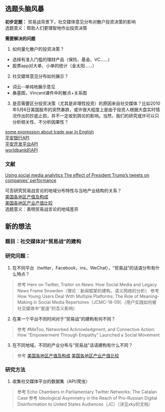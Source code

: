 ## 选题头脑风暴
**初步定题：**
贸易战背景下，社交媒体意见分布对散户投资决策的影响   
选题意义：帮助人们更理智地作出投资决策

**需要解决的问题**
1. 如何量化散户的投资决策？  
- 选择有准入门槛的理财产品（保险、基金、VC……）  
- 股票app对大单、小单的统计（金太阳……）  
2. 社交媒体意见分布如何展示？  
- 词云--单纯地展示意见  
- 桑基图，Vincent课件中的散点+关系图  
3. 是否需要区分投资决策（尤其是非理性投资）的原因来自社交媒体？比如2010年5月6日美国股市的突然暴跌，或许很大程度上是由于投资人根据大盘实时情况作出的抄底止损，并不一定收到舆论的影响。当然，我们的研究或许可以只分析相关性、不分析因果性？

[some expression about trade war in English](https://zhuanlan.zhihu.com/p/65986655)  
[平安银行API](https://open.orangebank.com.cn:567/devportal/pages/open/docCenter/api.html)  
[平安开发平台API](http://api.pingan.com/dev/index.do?k8b3lrp6CLk4Fkp)  
[worldbank的API](https://datahelpdesk.worldbank.org/knowledgebase/topics/125589)  

### 文献
[Using social media analytics The effect of President Trump’s tweets on companies' performance](https://github.com/tudousponge/COMM7340-Golf/blob/master/Using%20social%20media%20analytics%20The%20effect%20of%20President%20Trump’s%20tweets%20on%20companies'%20performance.pdf)

可否研究贸易战言论的地域分布特性与当地产业结构的关系？  
[美国各地区产值及构成](https://zhuanlan.zhihu.com/p/68636142)  
[美国各地区产业产值比较](https://zhuanlan.zhihu.com/p/68518917)  
选题意义：表明贸易战言论的地域差异

## 新的想法
### 题目：社交媒体对“贸易战”的建构
### 研究问题：
1. 在不同平台（twitter，Facebook，ins，WeChat），“贸易战”的话语分布有什么特点？

> 参考 Hero on Twitter, Traitor on News: How Social Media and Legacy News Frame Snowden（理论：新闻框架的建构，语义网络的分析）
> 参考 How Young Users Deal With Multiple Platforms: The Role of Meaning-Making in Social Media Repertoires（JCMC-18-09）（用户实践如何被社交媒体中“星座”的含义影响）

2. 在某一个平台不同时间对于“贸易战”的建构有何不同？

> 参考 #MeToo, Networked Acknowledgment, and Connective Action: How “Empowerment Through Empathy” Launched a Social Movement

3. 在不同地域，不同的产业分布与“贸易战”话语建构有什么不同？

> 参考 [美国各地区产值及构成](https://zhuanlan.zhihu.com/p/68636142)  [美国各地区产业产值比较](https://zhuanlan.zhihu.com/p/68518917)

### 研究方法
1. 收集社交媒体平台的数据集（API/爬虫）
> 参考 Echo Chambers in Parliamentary Twitter Networks: The Catalan Case
> 参考 Ideological Asymmetry in the Reach of Pro-Russian Digital Disinformation to United States Audiences（JC）（详见xky的文档）







